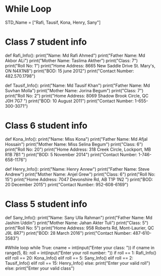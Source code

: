 # While Loop

STD_Name = ["Rafi, Tausif, Kona, Henry, Sany"]
# Class 7 student info
def Rafi_Info():
    print("Name: Md Rafi Ahmed")
    print("Father Name: Md Akbor ALi")
    print("Mother Name: Taslima Akther")
    print("Class: 7")
    print("Roll No: 1")
    print("Home Address: 8665 New Saddle Drive St. Mary's, ON N4X1N8")
    print("BOD: 15 june 2012")
    print("Contact Number: 482.570.1798")

def Tausif_Info():
    print("Name: Md Tausif Khan")
    print("Father Name: Md Suvhan Molla")
    print("Mother Name: Jorina Begum")
    print("Class: 7")
    print("Roll No: 2")
    print("Home Address: 8069 Shadow Brook Circle, QC J0H 7G7 ")
    print("BOD: 10 August 2011")
    print("Contact Number: 1-655-300-3071")
   
# Class 6 student info    
def Kona_Info():
    print("Name: Miss Kona")
    print("Father Name: Md Afjal Hossain")
    print("Mother Name: Miss Selina Begum")
    print("Class: 6")
    print("Roll No: 20")
    print("Home Address: 318 Creek Circle, Lockport, MB R1B 7B1 ")
    print("BOD: 5 November 2014")
    print("Contact Number: 1-746-658-1176")

def Henry_Info():
    print("Name: Henry Anrew")
    print("Father Name: Steve Andrew")
    print("Mother Name: Anjel Grew")
    print("Class: 6")
    print("Roll No: 15")
    print("Home Address: 7047 Devonshire Rd, AB T1P 1N2 ")
    print("BOD: 20 December 2015")
    print("Contact Number: 952-608-6169")
    
# Class 5 student info 
def Sany_Info():
    print("Name: Sany Ulla Rahman")
    print("Father Name: Md Jashim Uddin")
    print("Mother Name: Jahan Akter Tuli")
    print("Class: 5")
    print("Roll No: 5")
    print("Home Address: 958 Roberts Rd, Mont-Laurier, QC J9L 8R7")
    print("BOD: 28 March 2016")
    print("Contact Number: 487-610-3583")  

#While loop
while True:
    cname = int(input("Enter your class: "))
    if cname in range(5, 8):
        roll = int(input("Enter your roll number: "))
        if roll == 1:
            Rafi_Info()
        elif roll == 20:
            Kona_Info()
        elif roll == 5:
            Sany_Info()
        elif roll == 2:
            Tausif_Info()
        elif roll == 15:
            Henry_Info()
        else:
            print("Enter your valid roll")
    else:
        print("Enter your valid class")
